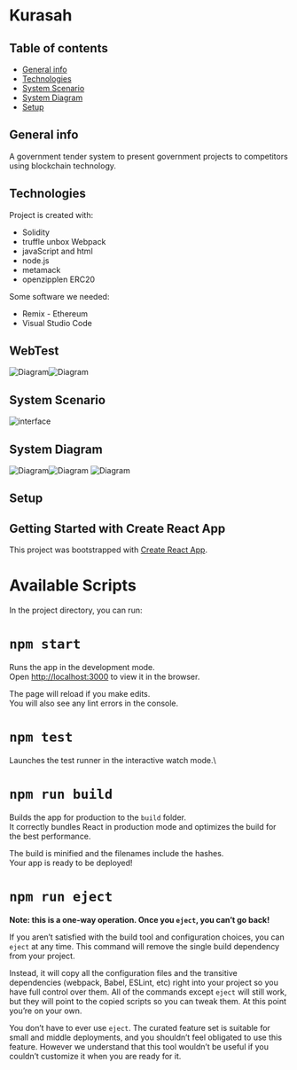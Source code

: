 # Kurasah



## Table of contents
* [General info](#general-info)
* [Technologies](#technologies)
* [System Scenario](#System-Scenario)
* [System Diagram](#system-Diagram)
* [Setup](#setup)

## General info
A government tender system to present government projects to competitors using blockchain technology.

	
## Technologies
Project is created with:
* Solidity 
* truffle unbox Webpack
* javaScript and html
* node.js
* metamack
* openzipplen ERC20

Some software we needed:
* Remix - Ethereum
* Visual Studio Code



## WebTest
![Diagram](https://up4net.com/uploads4/up4net.com163049619578792.jpg)![Diagram](https://up4net.com/uploads4/up4net.com163049619566521.jpg)


## System Scenario

![interface](https://up4net.com/uploads4/up4net.com163043001566181.jpg)
	
  
## System Diagram
![Diagram](https://up4net.com/uploads4/up4net.com163043001571422.jpg)![Diagram](https://up4net.com/uploads4/up4net.com163043001583693.jpg)
![Diagram](https://up4net.com/uploads4/up4net.com163043001589924.jpg)


## Setup
## Getting Started with Create React App

This project was bootstrapped with [Create React App](https://github.com/facebook/create-react-app).

# Available Scripts

In the project directory, you can run:

# `npm start`

Runs the app in the development mode.\
Open [http://localhost:3000](http://localhost:3000) to view it in the browser.

The page will reload if you make edits.\
You will also see any lint errors in the console.

# `npm test`

Launches the test runner in the interactive watch mode.\

# `npm run build`

Builds the app for production to the `build` folder.\
It correctly bundles React in production mode and optimizes the build for the best performance.

The build is minified and the filenames include the hashes.\
Your app is ready to be deployed!

# `npm run eject`

**Note: this is a one-way operation. Once you `eject`, you can’t go back!**

If you aren’t satisfied with the build tool and configuration choices, you can `eject` at any time. This command will remove the single build dependency from your project.

Instead, it will copy all the configuration files and the transitive dependencies (webpack, Babel, ESLint, etc) right into your project so you have full control over them. All of the commands except `eject` will still work, but they will point to the copied scripts so you can tweak them. At this point you’re on your own.

You don’t have to ever use `eject`. The curated feature set is suitable for small and middle deployments, and you shouldn’t feel obligated to use this feature. However we understand that this tool wouldn’t be useful if you couldn’t customize it when you are ready for it.



